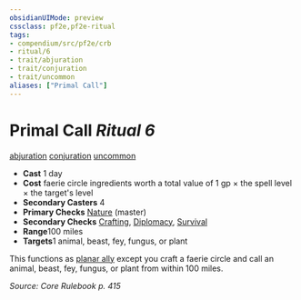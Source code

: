 ```yaml
---
obsidianUIMode: preview
cssclass: pf2e,pf2e-ritual
tags:
- compendium/src/pf2e/crb
- ritual/6
- trait/abjuration
- trait/conjuration
- trait/uncommon
aliases: ["Primal Call"]
---
```

# Primal Call *Ritual 6*  
[abjuration](../../../Rules/traits/abjuration.md)  [conjuration](../../../Rules/traits/conjuration.md)  [uncommon](../../../Rules/traits/uncommon.md)  

- **Cast** 1 day
- **Cost** faerie circle ingredients worth a total value of 1 gp × the spell level × the target's level
- **Secondary Casters** 4
- **Primary Checks** [Nature](../../skills.md#Nature) (master)
- **Secondary Checks** [Crafting](../../skills.md#Crafting), [Diplomacy](../../skills.md#Diplomacy), [Survival](../../skills.md#Survival)
- **Range**100 miles
- **Targets**1 animal, beast, fey, fungus, or plant

This functions as [planar ally](planar-ally.md) except you craft a faerie circle and call an animal, beast, fey, fungus, or plant from within 100 miles.

*Source: Core Rulebook p. 415*